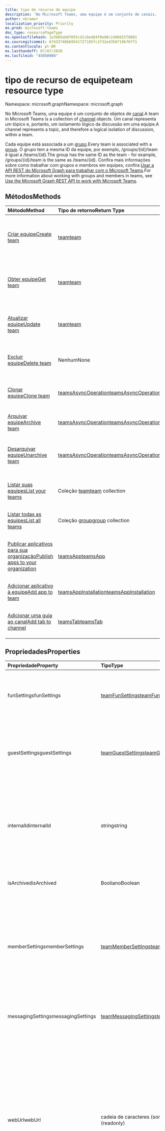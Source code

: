 ```yaml
---
title: tipo de recurso de equipe
description: 'No Microsoft Teams, uma equipe é um conjunto de canais. '
author: nkramer
localization_priority: Priority
ms.prod: microsoft-teams
doc_type: resourcePageType
ms.openlocfilehash: 1a3b05eb0f055cd1cbed84f0e98c1496015f8801
ms.sourcegitcommit: 67433748b69541727185fc1f32ed356718bf6ff1
ms.contentlocale: pt-BR
ms.lasthandoff: 07/07/2020
ms.locfileid: "45050908"
---
```

# <a name="team-resource-type"></a><span data-ttu-id="4979e-103">tipo de recurso de equipe</span><span class="sxs-lookup"><span data-stu-id="4979e-103">team resource type</span></span>

<span data-ttu-id="4979e-104">Namespace: microsoft.graph</span><span class="sxs-lookup"><span data-stu-id="4979e-104">Namespace: microsoft.graph</span></span>



<span data-ttu-id="4979e-105">No Microsoft Teams, uma equipe é um conjunto de objetos de [canal](channel.md).</span><span class="sxs-lookup"><span data-stu-id="4979e-105">A team in Microsoft Teams is a collection of [channel](channel.md) objects.</span></span>
<span data-ttu-id="4979e-106">Um canal representa um tópico e, portanto, um isolamento lógico da discussão em uma equipe.</span><span class="sxs-lookup"><span data-stu-id="4979e-106">A channel represents a topic, and therefore a logical isolation of discussion, within a team.</span></span>

<span data-ttu-id="4979e-107">Cada equipe está associada a um [grupo](../resources/group.md).</span><span class="sxs-lookup"><span data-stu-id="4979e-107">Every team is associated with a [group](../resources/group.md).</span></span>
<span data-ttu-id="4979e-108">O grupo tem a mesma ID da equipe, por exemplo, /groups/{id}/team é igual a /teams/{id}.</span><span class="sxs-lookup"><span data-stu-id="4979e-108">The group has the same ID as the team - for example, /groups/{id}/team is the same as /teams/{id}.</span></span>
<span data-ttu-id="4979e-109">Confira mais informações sobre como trabalhar com grupos e membros em equipes, confira [Usar a API REST do Microsoft Graph para trabalhar com o Microsoft Teams](teams-api-overview.md).</span><span class="sxs-lookup"><span data-stu-id="4979e-109">For more information about working with groups and members in teams, see [Use the Microsoft Graph REST API to work with Microsoft Teams](teams-api-overview.md).</span></span>

## <a name="methods"></a><span data-ttu-id="4979e-110">Métodos</span><span class="sxs-lookup"><span data-stu-id="4979e-110">Methods</span></span>

| <span data-ttu-id="4979e-111">Método</span><span class="sxs-lookup"><span data-stu-id="4979e-111">Method</span></span>       | <span data-ttu-id="4979e-112">Tipo de retorno</span><span class="sxs-lookup"><span data-stu-id="4979e-112">Return Type</span></span>  |<span data-ttu-id="4979e-113">Descrição</span><span class="sxs-lookup"><span data-stu-id="4979e-113">Description</span></span>|
|:---------------|:--------|:----------|
|[<span data-ttu-id="4979e-114">Criar equipe</span><span class="sxs-lookup"><span data-stu-id="4979e-114">Create team</span></span>](../api/team-put-teams.md) | [<span data-ttu-id="4979e-115">team</span><span class="sxs-lookup"><span data-stu-id="4979e-115">team</span></span>](team.md) | <span data-ttu-id="4979e-116">Crie uma nova equipe ou adicione uma equipe a um grupo existente.</span><span class="sxs-lookup"><span data-stu-id="4979e-116">Create a new team, or add a team to an existing group.</span></span>|
|[<span data-ttu-id="4979e-117">Obter equipe</span><span class="sxs-lookup"><span data-stu-id="4979e-117">Get team</span></span>](../api/team-get.md) | [<span data-ttu-id="4979e-118">team</span><span class="sxs-lookup"><span data-stu-id="4979e-118">team</span></span>](team.md) | <span data-ttu-id="4979e-119">Recupere as propriedades e relações da equipe especificada.</span><span class="sxs-lookup"><span data-stu-id="4979e-119">Retrieve the properties and relationships of the specified team.</span></span>|
|[<span data-ttu-id="4979e-120">Atualizar equipe</span><span class="sxs-lookup"><span data-stu-id="4979e-120">Update team</span></span>](../api/team-update.md) | [<span data-ttu-id="4979e-121">team</span><span class="sxs-lookup"><span data-stu-id="4979e-121">team</span></span>](team.md) |<span data-ttu-id="4979e-122">Atualize as propriedades da equipe especificada.</span><span class="sxs-lookup"><span data-stu-id="4979e-122">Update the properties of the specified team.</span></span> |
|[<span data-ttu-id="4979e-123">Excluir equipe</span><span class="sxs-lookup"><span data-stu-id="4979e-123">Delete team</span></span>](/graph/api/group-delete?view=graph-rest-1.0) | <span data-ttu-id="4979e-124">Nenhum</span><span class="sxs-lookup"><span data-stu-id="4979e-124">None</span></span> |<span data-ttu-id="4979e-125">Exclua a equipe e o grupo associado.</span><span class="sxs-lookup"><span data-stu-id="4979e-125">Delete the team and its associated group.</span></span> |
|[<span data-ttu-id="4979e-126">Clonar equipe</span><span class="sxs-lookup"><span data-stu-id="4979e-126">Clone team</span></span>](../api/team-clone.md) | [<span data-ttu-id="4979e-127">teamsAsyncOperation</span><span class="sxs-lookup"><span data-stu-id="4979e-127">teamsAsyncOperation</span></span>](../resources/teamsasyncoperation.md) |<span data-ttu-id="4979e-128">Copie a equipe e o grupo associado.</span><span class="sxs-lookup"><span data-stu-id="4979e-128">Copy the team and its associated group.</span></span> |
|[<span data-ttu-id="4979e-129">Arquivar equipe</span><span class="sxs-lookup"><span data-stu-id="4979e-129">Archive team</span></span>](../api/team-archive.md) | [<span data-ttu-id="4979e-130">teamsAsyncOperation</span><span class="sxs-lookup"><span data-stu-id="4979e-130">teamsAsyncOperation</span></span>](../resources/teamsasyncoperation.md) |<span data-ttu-id="4979e-131">Coloque a equipe em um estado somente leitura.</span><span class="sxs-lookup"><span data-stu-id="4979e-131">Put the team in a read-only state.</span></span> |
|[<span data-ttu-id="4979e-132">Desarquivar equipe</span><span class="sxs-lookup"><span data-stu-id="4979e-132">Unarchive team</span></span>](../api/team-unarchive.md) | [<span data-ttu-id="4979e-133">teamsAsyncOperation</span><span class="sxs-lookup"><span data-stu-id="4979e-133">teamsAsyncOperation</span></span>](../resources/teamsasyncoperation.md) |<span data-ttu-id="4979e-134">Restaure a equipe com um estado de leitura e gravação.</span><span class="sxs-lookup"><span data-stu-id="4979e-134">Restore the team to a read-write state.</span></span> |
|[<span data-ttu-id="4979e-135">Listar suas equipes</span><span class="sxs-lookup"><span data-stu-id="4979e-135">List your teams</span></span>](../api/user-list-joinedteams.md) | <span data-ttu-id="4979e-136">Coleção [team](team.md)</span><span class="sxs-lookup"><span data-stu-id="4979e-136">[team](team.md) collection</span></span> | <span data-ttu-id="4979e-137">Liste as equipes das quais você é membro.</span><span class="sxs-lookup"><span data-stu-id="4979e-137">List the teams you are a member of.</span></span> |
|[<span data-ttu-id="4979e-138">Listar todas as equipes</span><span class="sxs-lookup"><span data-stu-id="4979e-138">List all teams</span></span>](/graph/teams-list-all-teams) | <span data-ttu-id="4979e-139">Coleção [group](group.md)</span><span class="sxs-lookup"><span data-stu-id="4979e-139">[group](group.md) collection</span></span> | <span data-ttu-id="4979e-140">Liste todos os grupos que têm equipes.</span><span class="sxs-lookup"><span data-stu-id="4979e-140">List all groups that have teams.</span></span> |
|[<span data-ttu-id="4979e-141">Publicar aplicativos para sua organização</span><span class="sxs-lookup"><span data-stu-id="4979e-141">Publish apps to your organization</span></span>](../resources/teamsapp.md)| [<span data-ttu-id="4979e-142">teamsApp</span><span class="sxs-lookup"><span data-stu-id="4979e-142">teamsApp</span></span>](../resources/teamsapp.md) | <span data-ttu-id="4979e-143">Crie aplicativos do Teams que apenas sua organização possa ver.</span><span class="sxs-lookup"><span data-stu-id="4979e-143">Create Teams apps visible only to your organization.</span></span> |
|[<span data-ttu-id="4979e-144">Adicionar aplicativo à equipe</span><span class="sxs-lookup"><span data-stu-id="4979e-144">Add app to team</span></span>](../api/teamsappinstallation-add.md) | [<span data-ttu-id="4979e-145">teamsAppInstallation</span><span class="sxs-lookup"><span data-stu-id="4979e-145">teamsAppInstallation</span></span>](teamsappinstallation.md) | <span data-ttu-id="4979e-146">Adiciona (instala) um aplicativo a uma equipe.</span><span class="sxs-lookup"><span data-stu-id="4979e-146">Adds (installs) an app to a team.</span></span>|
|[<span data-ttu-id="4979e-147">Adicionar uma guia ao canal</span><span class="sxs-lookup"><span data-stu-id="4979e-147">Add tab to channel</span></span>](../api/teamstab-add.md) | [<span data-ttu-id="4979e-148">teamsTab</span><span class="sxs-lookup"><span data-stu-id="4979e-148">teamsTab</span></span>](../resources/teamstab.md) | <span data-ttu-id="4979e-149">Adiciona (instala) uma guia no canal de uma equipe.</span><span class="sxs-lookup"><span data-stu-id="4979e-149">Adds (installs) a tab to a team's channel.</span></span>|

## <a name="properties"></a><span data-ttu-id="4979e-150">Propriedades</span><span class="sxs-lookup"><span data-stu-id="4979e-150">Properties</span></span>

| <span data-ttu-id="4979e-151">Propriedade</span><span class="sxs-lookup"><span data-stu-id="4979e-151">Property</span></span> | <span data-ttu-id="4979e-152">Tipo</span><span class="sxs-lookup"><span data-stu-id="4979e-152">Type</span></span>   | <span data-ttu-id="4979e-153">Descrição</span><span class="sxs-lookup"><span data-stu-id="4979e-153">Description</span></span> |
|:---------------|:--------|:----------|
|<span data-ttu-id="4979e-154">funSettings</span><span class="sxs-lookup"><span data-stu-id="4979e-154">funSettings</span></span>|[<span data-ttu-id="4979e-155">teamFunSettings</span><span class="sxs-lookup"><span data-stu-id="4979e-155">teamFunSettings</span></span>](teamfunsettings.md) |<span data-ttu-id="4979e-156">Configurações que definem o uso de Giphy, memes e figurinhas na equipe.</span><span class="sxs-lookup"><span data-stu-id="4979e-156">Settings to configure use of Giphy, memes, and stickers in the team.</span></span>|
|<span data-ttu-id="4979e-157">guestSettings</span><span class="sxs-lookup"><span data-stu-id="4979e-157">guestSettings</span></span>|[<span data-ttu-id="4979e-158">teamGuestSettings</span><span class="sxs-lookup"><span data-stu-id="4979e-158">teamGuestSettings</span></span>](teamguestsettings.md) |<span data-ttu-id="4979e-159">Configurações que definem se os convidados podem criar, atualizar ou excluir canais na equipe.</span><span class="sxs-lookup"><span data-stu-id="4979e-159">Settings to configure whether guests can create, update, or delete channels in the team.</span></span>|
|<span data-ttu-id="4979e-160">internalId</span><span class="sxs-lookup"><span data-stu-id="4979e-160">internalId</span></span> | <span data-ttu-id="4979e-161">string</span><span class="sxs-lookup"><span data-stu-id="4979e-161">string</span></span> | <span data-ttu-id="4979e-162">Uma ID exclusiva da equipe, que foi usada em alguns locais, como o log de auditoria da [API da Atividade de Gestão do Office 365](/office/office-365-management-api/office-365-management-activity-api-reference).</span><span class="sxs-lookup"><span data-stu-id="4979e-162">A unique ID for the team that has been used in a few places such as the audit log/[Office 365 Management Activity API](/office/office-365-management-api/office-365-management-activity-api-reference).</span></span> |
|<span data-ttu-id="4979e-163">isArchived</span><span class="sxs-lookup"><span data-stu-id="4979e-163">isArchived</span></span>|<span data-ttu-id="4979e-164">Booliano</span><span class="sxs-lookup"><span data-stu-id="4979e-164">Boolean</span></span>|<span data-ttu-id="4979e-165">Se essa equipe está no modo somente leitura.</span><span class="sxs-lookup"><span data-stu-id="4979e-165">Whether this team is in read-only mode.</span></span> |
|<span data-ttu-id="4979e-166">memberSettings</span><span class="sxs-lookup"><span data-stu-id="4979e-166">memberSettings</span></span>|[<span data-ttu-id="4979e-167">teamMemberSettings</span><span class="sxs-lookup"><span data-stu-id="4979e-167">teamMemberSettings</span></span>](teammembersettings.md) |<span data-ttu-id="4979e-168">Configurações para configurar se os membros podem executar determinadas ações, por exemplo, criar canais e adicionar bots na equipe.</span><span class="sxs-lookup"><span data-stu-id="4979e-168">Settings to configure whether members can perform certain actions, for example, create channels and add bots, in the team.</span></span>|
|<span data-ttu-id="4979e-169">messagingSettings</span><span class="sxs-lookup"><span data-stu-id="4979e-169">messagingSettings</span></span>|[<span data-ttu-id="4979e-170">teamMessagingSettings</span><span class="sxs-lookup"><span data-stu-id="4979e-170">teamMessagingSettings</span></span>](teammessagingsettings.md) |<span data-ttu-id="4979e-171">Configurações para definir a mensagens e menções na equipe.</span><span class="sxs-lookup"><span data-stu-id="4979e-171">Settings to configure messaging and mentions in the team.</span></span>|
|<span data-ttu-id="4979e-172">webUrl</span><span class="sxs-lookup"><span data-stu-id="4979e-172">webUrl</span></span>|<span data-ttu-id="4979e-173">cadeia de caracteres (somente leitura)</span><span class="sxs-lookup"><span data-stu-id="4979e-173">string (readonly)</span></span> | <span data-ttu-id="4979e-174">Um hiperlink que será enviado à equipe no cliente do Microsoft Teams.</span><span class="sxs-lookup"><span data-stu-id="4979e-174">A hyperlink that will go to the team in the Microsoft Teams client.</span></span> <span data-ttu-id="4979e-175">Esta é a URL que você recebe ao clicar com o botão direito do mouse em uma equipe no cliente do Microsoft Teams e escolher **Obter o link para a equipe**.</span><span class="sxs-lookup"><span data-stu-id="4979e-175">This is the URL that you get when you right-click a team in the Microsoft Teams client and select **Get link to team**.</span></span> <span data-ttu-id="4979e-176">Essa URL deve ser tratada como um blob opaco e não analisado.</span><span class="sxs-lookup"><span data-stu-id="4979e-176">This URL should be treated as an opaque blob, and not parsed.</span></span> |
|<span data-ttu-id="4979e-177">classSettings</span><span class="sxs-lookup"><span data-stu-id="4979e-177">classSettings</span></span>|[<span data-ttu-id="4979e-178">teamClassSettings</span><span class="sxs-lookup"><span data-stu-id="4979e-178">teamClassSettings</span></span>](teamclasssettings.md) |<span data-ttu-id="4979e-179">Definir configurações de uma classe.</span><span class="sxs-lookup"><span data-stu-id="4979e-179">Configure settings of a class.</span></span> <span data-ttu-id="4979e-180">Disponível apenas quando a equipe representa uma classe.</span><span class="sxs-lookup"><span data-stu-id="4979e-180">Available only when the team represents a class.</span></span>|

## <a name="relationships"></a><span data-ttu-id="4979e-181">Relações</span><span class="sxs-lookup"><span data-stu-id="4979e-181">Relationships</span></span>

| <span data-ttu-id="4979e-182">Relação</span><span class="sxs-lookup"><span data-stu-id="4979e-182">Relationship</span></span> | <span data-ttu-id="4979e-183">Tipo</span><span class="sxs-lookup"><span data-stu-id="4979e-183">Type</span></span>   | <span data-ttu-id="4979e-184">Descrição</span><span class="sxs-lookup"><span data-stu-id="4979e-184">Description</span></span> |
|:---------------|:--------|:----------|
|<span data-ttu-id="4979e-185">channels</span><span class="sxs-lookup"><span data-stu-id="4979e-185">channels</span></span>|<span data-ttu-id="4979e-186">Coleção [channel](channel.md)</span><span class="sxs-lookup"><span data-stu-id="4979e-186">[channel](channel.md) collection</span></span>|<span data-ttu-id="4979e-187">A coleção de canais e mensagens associadas à equipe.</span><span class="sxs-lookup"><span data-stu-id="4979e-187">The collection of channels & messages associated with the team.</span></span>|
|<span data-ttu-id="4979e-188">installedApps</span><span class="sxs-lookup"><span data-stu-id="4979e-188">installedApps</span></span>|<span data-ttu-id="4979e-189">Coleção [teamsAppInstallation](teamsappinstallation.md)</span><span class="sxs-lookup"><span data-stu-id="4979e-189">[teamsAppInstallation](teamsappinstallation.md) collection</span></span>|<span data-ttu-id="4979e-190">Os aplicativos instalados nessa equipe.</span><span class="sxs-lookup"><span data-stu-id="4979e-190">The apps installed in this team.</span></span>|
|[<span data-ttu-id="4979e-191">primaryChannel</span><span class="sxs-lookup"><span data-stu-id="4979e-191">primaryChannel</span></span>](../api/team-get-primarychannel.md)|[<span data-ttu-id="4979e-192">channel</span><span class="sxs-lookup"><span data-stu-id="4979e-192">channel</span></span>](channel.md)| <span data-ttu-id="4979e-193">O canal geral da equipe.</span><span class="sxs-lookup"><span data-stu-id="4979e-193">The general channel for the team.</span></span> | 

## <a name="json-representation"></a><span data-ttu-id="4979e-194">Representação JSON</span><span class="sxs-lookup"><span data-stu-id="4979e-194">JSON representation</span></span>

<span data-ttu-id="4979e-195">Veja a seguir uma representação JSON do recurso.</span><span class="sxs-lookup"><span data-stu-id="4979e-195">The following is a JSON representation of the resource.</span></span>

><span data-ttu-id="4979e-196">**Observação:** se a equipe for do tipo classe, uma propriedade **classSettings** será aplicada à equipe.</span><span class="sxs-lookup"><span data-stu-id="4979e-196">**Note:** If the team is of type class, a **classSettings** property is applied on the team.</span></span>

<!-- {
  "blockType": "resource",
  "@odata.type": "microsoft.graph.team",
  "baseType": "microsoft.graph.entity"
}-->

```json
{
  "guestSettings": {"@odata.type": "microsoft.graph.teamGuestSettings"},
  "memberSettings": {"@odata.type": "microsoft.graph.teamMemberSettings"},
  "messagingSettings": {"@odata.type": "microsoft.graph.teamMessagingSettings"},
  "funSettings": {"@odata.type": "microsoft.graph.teamFunSettings"},
  "internalId": "string",
  "isArchived": false,
  "webUrl": "string (URL)",
  "classSettings": {"@odata.type": "microsoft.graph.teamClassSettings"}
}
```

<!-- uuid: 8fcb5dbc-d5aa-4681-8e31-b001d5168d79
2015-10-25 14:57:30 UTC -->
<!-- {
  "type": "#page.annotation",
  "description": "team resource",
  "keywords": "",
  "section": "documentation",
  "tocPath": ""
}-->

## <a name="see-also"></a><span data-ttu-id="4979e-197">Confira também</span><span class="sxs-lookup"><span data-stu-id="4979e-197">See Also</span></span>
- [<span data-ttu-id="4979e-198">Como criar um grupo com uma equipe</span><span class="sxs-lookup"><span data-stu-id="4979e-198">Creating a group with a team</span></span>](/graph/teams-create-group-and-team)
- [<span data-ttu-id="4979e-199">Como usar as APIs do Teams</span><span class="sxs-lookup"><span data-stu-id="4979e-199">Using Teams APIs</span></span>](teams-api-overview.md)
